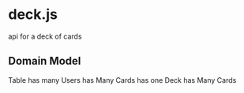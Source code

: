 deck.js
=======

api for a deck of cards

Domain Model
---------

Table
  has many Users
    has Many Cards
  has one Deck
    has Many Cards